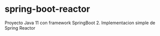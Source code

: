 # spring-boot-reactor
Proyecto Java 11 con framework SpringBoot 2.  Implementacion simple de Spring Reactor
